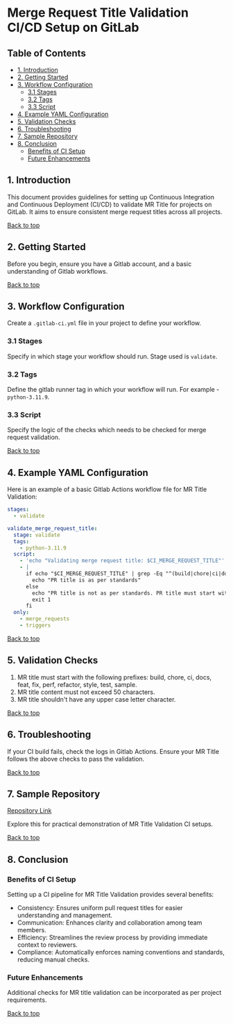 
# Merge Request Title Validation CI/CD Setup on GitLab

## Table of Contents

- [1. Introduction](#1-introduction)
- [2. Getting Started](#2-getting-started)
- [3. Workflow Configuration](#3-workflow-configuration)
  - [3.1 Stages](#31-stages)
  - [3.2 Tags](#32-tags)
  - [3.3 Script](#33-script)
- [4. Example YAML Configuration](#4-example-yaml-configuration)
- [5. Validation Checks](#5-validation-checks)
- [6. Troubleshooting](#6-troubleshooting)
- [7. Sample Repository](#7-sample-repository)
- [8. Conclusion](#8-conclusion)
  - [Benefits of CI Setup](#benefits-of-ci-setup)
  - [Future Enhancements](#future-enhancements)

## 1. Introduction

This document provides guidelines for setting up Continuous Integration and Continuous Deployment (CI/CD) to validate MR Title for projects on GitLab. It aims to ensure consistent merge request titles across all projects.

[Back to top](#table-of-contents)

## 2. Getting Started

Before you begin, ensure you have a Gitlab account, and a basic understanding of Gitlab workflows.

[Back to top](#table-of-contents)

## 3. Workflow Configuration

Create a `.gitlab-ci.yml` file in your project to define your workflow.

### 3.1 Stages

Specify in which stage your workflow should run. Stage used is `validate`.

### 3.2 Tags

Define the gitlab runner tag in which your workflow will run. For example - `python-3.11.9`.

### 3.3 Script

Specify the logic of the checks which needs to be checked for merge request validation.

[Back to top](#table-of-contents)

## 4. Example YAML Configuration

Here is an example of a basic Gitlab Actions workflow file for MR Title Validation:

```yaml
stages:
  - validate

validate_merge_request_title:
  stage: validate
  tags:
    - python-3.11.9
  script:
    - 'echo "Validating merge request title: $CI_MERGE_REQUEST_TITLE"'
    - |
      if echo "$CI_MERGE_REQUEST_TITLE" | grep -Eq "^(build|chore|ci|docs|feat|fix|perf|refactor|style|test|sample): [a-z0-9 ]{0,50}$"; then
        echo "PR title is as per standards"
      else
        echo "PR title is not as per standards. PR title must start with one of the following prefixes: build, chore, ci, docs, feat, fix, perf, refactor, style, test, sample. PR title content must not exceed 50 characters and shouldn't have any upper case letter character."
        exit 1
      fi
  only:
    - merge_requests
    - triggers
```

[Back to top](#table-of-contents)

## 5. Validation Checks

1. MR title must start with the following prefixes: build, chore, ci, docs, feat, fix, perf, refactor, style, test, sample.
2. MR title content must not exceed 50 characters.
3. MR title shouldn't have any upper case letter character.

[Back to top](#table-of-contents)

## 6. Troubleshooting

If your CI build fails, check the logs in Gitlab Actions. Ensure your MR Title follows the above checks to pass the validation.

[Back to top](#table-of-contents)

## 7. Sample Repository

[Repository Link](https://gitlab.osmosys.co/osmosys-research-and-development/mr-lint-app/-/tree/main)

Explore this for practical demonstration of MR Title Validation CI setups.

[Back to top](#table-of-contents)

## 8. Conclusion

### Benefits of CI Setup

Setting up a CI pipeline for MR Title Validation provides several benefits:

- Consistency: Ensures uniform pull request titles for easier understanding and management.
- Communication: Enhances clarity and collaboration among team members.
- Efficiency: Streamlines the review process by providing immediate context to reviewers.
- Compliance: Automatically enforces naming conventions and standards, reducing manual checks.

### Future Enhancements

Additional checks for MR title validation can be incorporated as per project requirements.

[Back to top](#table-of-contents)
